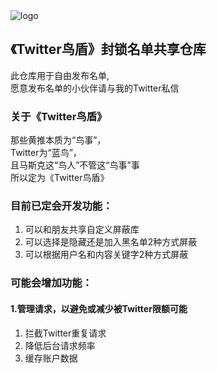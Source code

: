 <img alt="logo" src="assets/logo.svg">

## 《Twitter鸟盾》封锁名单共享仓库

此仓库用于自由发布名单,<br/>
愿意发布名单的小伙伴请与我的Twitter私信

### 关于《Twitter鸟盾》

那些黄推本质为“鸟事”，  
Twitter为“蓝鸟”，  
且马斯克这“鸟人”不管这“鸟事”事  
所以定为《Twitter鸟盾》

### 目前已定会开发功能：
1. 可以和朋友共享自定义屏蔽库  
2. 可以选择是隐藏还是加入黑名单2种方式屏蔽  
3. 可以根据用户名和内容关键字2种方式屏蔽  

[//]: # ()
[//]: # (### 目前开发进度：)

[//]: # (1. 已经完成关键字、规则分类编辑和存储)


### 可能会增加功能：
#### 1.管理请求，以避免或减少被Twitter限额可能
1. 拦截Twitter重复请求  
2. 降低后台请求频率  
3. 缓存账户数据
